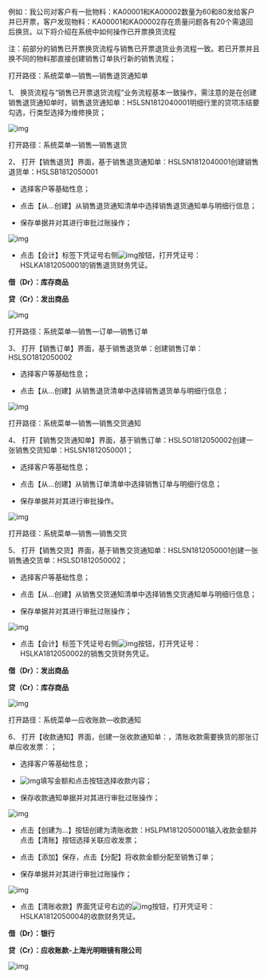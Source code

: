 例如：我公司对客户有一批物料：KA00001和KA00002数量为60和80发给客户并已开票，客户发现物料：KA00001和KA00002存在质量问题各有20个需退回后换货。以下将介绍在系统中如何操作已开票换货流程

注：前部分的销售已开票换货流程与销售已开票退货业务流程一致。若已开票并且换不同的物料那直接创建销售订单执行新的销售流程；

打开路径：系统菜单—销售—销售退货通知单

1、 换货流程与“销售已开票退货流程”业务流程基本一致操作，需注意的是在创建销售退货通知单时，销售退货通知单：HSLSN1812040001明细行里的贷项冻结要勾选，行类型选择为维修换货；

![img](images/yw2.8.1.png) 

打开路径：系统菜单—销售—销售退货

2、 打开【销售退货】界面，基于销售退货通知单：HSLSN1812040001创建销售退货单：HSLSB1812050001

- 选择客户等基础性息；

- 点击【从…创建】从销售退货通知清单中选择销售退货通知单与明细行信息；

- 保存单据并对其进行审批过账操作；

![img](images/yw2.8.2.png) 

- 点击【会计】标签下凭证号右侧![img](images/yw2.8.3.png)按钮，打开凭证号：HSLKA1812050001的销售退货财务凭证。

**借（Dr）：库存商品**

**贷（Cr）：发出商品**

![img](images/yw2.8.4.png) 

打开路径：系统菜单—销售—订单—销售订单

3、 打开【销售订单】界面，基于销售退货单：创建销售订单：HSLSO1812050002

- 选择客户等基础性息；

- 点击【从…创建】从销售退货清单中选择销售退货单与明细行信息；

![img](images/yw2.8.5.png) 

打开路径：系统菜单—销售—销售交货通知

4、 打开【销售交货通知单】界面，基于销售订单：HSLSO1812050002创建一张销售交货知单：HSLSN1812050001；

- 选择客户等基础性息；

- 点击【从…创建】从销售订单清单中选择销售订单与明细行信息；

- 保存单据并对其进行审批操作。

![img](images/yw2.8.6.png) 

打开路径：系统菜单—销售—销售交货

5、 打开【销售交货】界面，基于销售交货通知单：HSLSN1812050001创建一张销售通交货单：HSLSD1812050002；

- 选择客户等基础性息；

- 点击【从…创建】从销售交货通知清单中选择销售交货通知单与明细行信息；

- 保存单据并对其进行审批过账操作；

![img](images/yw2.8.7.png) 

- 点击【会计】标签下凭证号右侧![img](images/yw2.8.8.png)按钮，打开凭证号：HSLKA1812050002的销售交货财务凭证。

**借（Dr）：发出商品**

**贷（Cr）：库存商品**

![img](images/yw2.8.9.png) 

打开路径：系统菜单—应收账款—收款通知

6、 	打开【收款通知】界面，创建一张收款通知单：，清账收款需要换货的那张订单应收发票：；

- 选择客户等基础性息；

- ![img](images/yw2.8.10.png)填写金额和点击按钮选择收款内容；

- 保存收款通知单据并对其进行审批过账操作；

![img](images/yw2.8.11.png) 

- 点击【创建为…】按钮创建为清账收款：HSLPM1812050001输入收款金额并点击【清账】按钮选择关联应收发票；

- 点击【添加】保存，点击【分配】将收款金额分配至销售订单；

- 保存单据并对其进行审批过账操作；

![img](images/yw2.8.12.png) 

- 点击【清账收款】界面凭证号右边的![img](images/yw2.8.13.png)按钮，打开凭证号：HSLKA1812050004的收款财务凭证。

**借（Dr）：银行** 

**贷（Cr）：应收账款-上海光明眼镜有限公司**

![img](images/yw2.8.14.png)